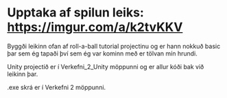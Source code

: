 # Upptaka af spilun leiks: https://imgur.com/a/k2tvKKV

Byggði leikinn ofan af roll-a-ball tutorial projectinu og er hann nokkuð basic þar sem ég tapaði því sem ég var kominn með er tölvan mín hrundi.

Unity projectið er í Verkefni_2_Unity möppunni og er allur kóði bak við leikinn þar.

.exe skrá er í Verkefni 2 möppunni.
